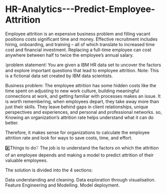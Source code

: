 # HR-Analytics---Predict-Employee-Attrition
Employee attrition is an expensive business problem and filling vacant positions costs significant time and money. Effective recruitment includes hiring, onboarding, and training – all of which translate to increased time cost and financial investment. Replacing a full-time employee can cost anywhere between half to twice the employee’s annual salary.

❕problem statement❕
You are given a IBM HR data set to uncover the factors and explore important questions that lead to employee attrition. Note: This is a fictional data set created by IBM data scientists.

Business problem:
The employee attrition has some hidden costs like the time spent on adjusting to new work culture, building meaningful connections at work, and getting familiar with processes makes an issue. It is worth remembering, when employees depart, they take away more than just their skills. They leave behind gaps in client relationships, unique perspectives and experiences, and personal and professional networks. so, Knowing an organization’s attrition rate helps understand what it can do better.

Therefore, it makes sense for organizations to calculate the employee attrition rate and look for ways to save costs, time, and effort.

#️⃣Things to do❔
The job is to understand the factors on which the attrition of an employee depends and making a model to predict attrition of their valuable employees.

The solution is divided into the 4 sections:

Data understanding and cleaning.
Data exploration through visualisation.
Feature Engineering and Modelling.
Model deployment.

